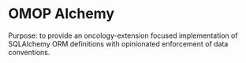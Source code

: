 # OMOP Alchemy

Purpose: to provide an oncology-extension focused implementation of SQLAlchemy ORM definitions with opinionated enforcement of data conventions.